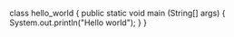 class hello_world
{
   public static void main (String[] args)
    {
      System.out.println("Hello world");
    }
 }
